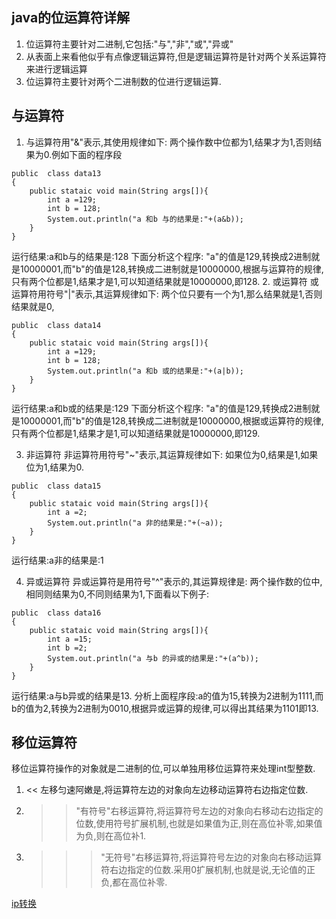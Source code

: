 ## java的位运算符详解
1. 位运算符主要针对二进制,它包括:"与","非","或","异或"
2. 从表面上来看他似乎有点像逻辑运算符,但是逻辑运算符是针对两个关系运算符来进行逻辑运算
3. 位运算符主要针对两个二进制数的位进行逻辑运算.

## 与运算符
1. 与运算符用"&"表示,其使用规律如下:
两个操作数中位都为1,结果才为1,否则结果为0.例如下面的程序段

```
public  class data13
{
    public stataic void main(String args[]){
        int a =129;
        int b = 128;
        System.out.println("a 和b 与的结果是:"+(a&b));
    }
}

```

运行结果:a和b与的结果是:128
下面分析这个程序:
"a"的值是129,转换成2进制就是10000001,而"b"的值是128,转换成二进制就是10000000,根据与运算符的规律,只有两个位都是1,结果才是1,可以知道结果就是10000000,即128.
2. 或运算符
或运算符用符号"|"表示,其运算规律如下:
两个位只要有一个为1,那么结果就是1,否则结果就是0,
```
public  class data14
{
    public stataic void main(String args[]){
        int a =129;
        int b = 128;
        System.out.println("a 和b 或的结果是:"+(a|b));
    }
}

```

运行结果:a和b或的结果是:129
下面分析这个程序:
"a"的值是129,转换成2进制就是10000001,而"b"的值是128,转换成二进制就是10000000,根据或运算符的规律,只有两个位都是1,结果才是1,可以知道结果就是10000000,即129.

3. 非运算符
非运算符用符号"~"表示,其运算规律如下:
如果位为0,结果是1,如果位为1,结果为0.

```
public  class data15
{
    public stataic void main(String args[]){
        int a =2;
        System.out.println("a 非的结果是:"+(~a));
    }
}
```
运行结果:a非的结果是:1

4. 异或运算符
异或运算符是用符号"^"表示的,其运算规律是:
两个操作数的位中,相同则结果为0,不同则结果为1,下面看以下例子:

```
public  class data16
{
    public stataic void main(String args[]){
        int a =15;
        int b =2;
        System.out.println("a 与b 的异或的结果是:"+(a^b));
    }
}
```
运行结果:a与b异或的结果是13.
分析上面程序段:a的值为15,转换为2进制为1111,而b的值为2,转换为2进制为0010,根据异或运算的规律,可以得出其结果为1101即13.

## 移位运算符
 移位运算符操作的对象就是二进制的位,可以单独用移位运算符来处理int型整数.
 1. << 左移匀速阿嫩是,将运算符左边的对象向左边移动运算符右边指定位数.
 2. >>"有符号"右移运算符,将运算符号左边的对象向右移动右边指定的位数,使用符号扩展机制,也就是如果值为正,则在高位补零,如果值为负,则在高位补1.
 3. >>> "无符号"右移运算符,将运算符号左边的对象向右移动运算符右边指定的位数.采用0扩展机制,也就是说,无论值的正负,都在高位补零.


 [ip转换](http://www.blogjava.net/javagrass/archive/2011/07/08/353921.html)